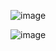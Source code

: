 ![image](https://user-images.githubusercontent.com/85889196/221411340-d643564b-2b1a-460b-b6d4-f954cb3cb877.png)

![image](https://user-images.githubusercontent.com/85889196/221411396-078269ba-1a2a-4c06-9d14-1c02730c6479.png)
